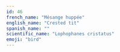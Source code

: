 ```yaml
---
id: 46
french_name: "Mésange huppée"
english_name: "Crested tit"
spanish_name: ""
scientific_name: "Lophophanes cristatus"
emoji: "bird"
---
```

